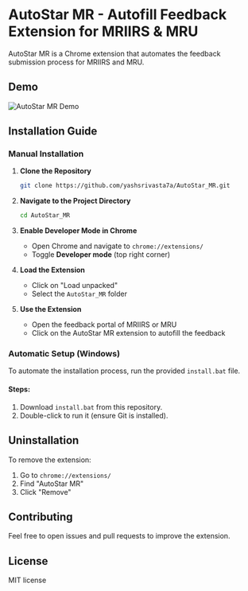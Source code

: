 # AutoStar MR - Autofill Feedback Extension for MRIIRS & MRU

AutoStar MR is a Chrome extension that automates the feedback submission process for MRIIRS and MRU.

## Demo  
![AutoStar MR Demo](https://github.com/yashsrivasta7a/AutoStar_MR/Tutorial.gif)  

## Installation Guide

### Manual Installation
1. **Clone the Repository**
   ```sh
   git clone https://github.com/yashsrivasta7a/AutoStar_MR.git
   ```
2. **Navigate to the Project Directory**
   ```sh
   cd AutoStar_MR
   ```
3. **Enable Developer Mode in Chrome**
   - Open Chrome and navigate to `chrome://extensions/`
   - Toggle **Developer mode** (top right corner)

4. **Load the Extension**
   - Click on "Load unpacked"
   - Select the `AutoStar_MR` folder

5. **Use the Extension**
   - Open the feedback portal of MRIIRS or MRU
   - Click on the AutoStar MR extension to autofill the feedback

### Automatic Setup (Windows)
To automate the installation process, run the provided `install.bat` file.

#### Steps:
1. Download `install.bat` from this repository.
2. Double-click to run it (ensure Git is installed).

## Uninstallation
To remove the extension:
1. Go to `chrome://extensions/`
2. Find "AutoStar MR"
3. Click "Remove"

## Contributing
Feel free to open issues and pull requests to improve the extension.

## License
MIT license

